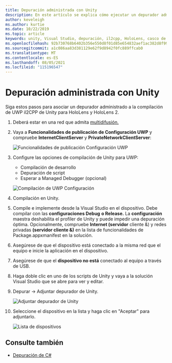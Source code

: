 ```yaml
---
title: Depuración administrada con Unity
description: En este artículo se explica cómo ejecutar un depurador administrado en el proyecto de Unity IL2CPP para UWP.
author: keveleigh
ms.author: kurtie
ms.date: 10/22/2019
ms.topic: article
keywords: unity, Visual Studio, depuración, il2cpp, HoloLens, casco de realidad mixta, casco de windows de realidad mixta, casco de realidad virtual, UWP
ms.openlocfilehash: 92b730768b6402b356e550d8f01d85e654832aef1ac382d8f992df615a9ce1b4
ms.sourcegitcommit: a1c086aa83d381129e62f9d8942f0fc889ffcab0
ms.translationtype: MT
ms.contentlocale: es-ES
ms.lasthandoff: 08/05/2021
ms.locfileid: "115196547"
---
```

# <a name="managed-debugging-with-unity"></a>Depuración administrada con Unity

Siga estos pasos para asociar un depurador administrado a la compilación de UWP il2CPP de Unity para HoloLens y HoloLens 2.

1. Deberá estar en una red que admita [multidifusión.](https://en.wikipedia.org/wiki/Multicast)
2. Vaya a **Funcionalidades de publicación de Configuración UWP** y compruebe **InternetClientServer** y **PrivateNetworkClientServer**:

    ![Funcionalidades de publicación Configuración UWP](images/il2cpp-debugging-capabilities.png)

3. Configure las opciones de compilación de Unity para UWP:
    - Compilación de desarrollo
    - Depuración de script
    - Esperar a Managed Debugger (opcional)

    ![Compilación de UWP Configuración](images/il2cpp-debugging-build.png)

4. Compilación en Unity.
5. Compile e implemente desde la Visual Studio en el dispositivo. Debe compilar con las **configuraciones Debug** **o Release.** La **configuración** maestra deshabilita el profiler de Unity y puede impedir una depuración óptima. Opcionalmente, compruebe **Internet (servidor** cliente &) y redes privadas **(servidor cliente &)** en la lista de funcionalidades de Package.appxmanifest en la solución.
6. Asegúrese de que el dispositivo está conectado a la misma red que el equipo e inicie la aplicación en el dispositivo.
7. Asegúrese de que el **dispositivo no está** conectado al equipo a través de USB.
8. Haga doble clic en uno de los scripts de Unity y vaya a la solución Visual Studio que se abre para ver y editar.
9. Depurar -> Adjuntar depurador de Unity.

    ![Adjuntar depurador de Unity](images/il2cpp-debugging-attach.png)

10. Seleccione el dispositivo en la lista y haga clic en "Aceptar" para adjuntarlo.

    ![Lista de dispositivos](images/il2cpp-debugging-machines.png)

## <a name="see-also"></a>Consulte también 

* [Depuración de C#](/visualstudio/get-started/csharp/tutorial-debugger)
